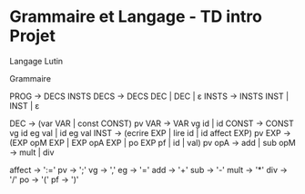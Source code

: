 Grammaire et Langage - TD intro Projet
==============================================
Langage Lutin

Grammaire

PROG -> DECS INSTS
DECS -> DECS DEC | DEC | ε
INSTS -> INSTS INST | INST | ε

DEC -> (var VAR | const CONST) pv
VAR -> VAR vg id | id
CONST -> CONST vg id eg val | id eg val
INST -> (ecrire EXP | lire id | id affect EXP) pv
EXP -> (EXP opM EXP | EXP opA EXP | po EXP pf | id | val) pv
opA -> add | sub
opM -> mult | div

affect -> ':='
pv -> ';'
vg -> ','
eg -> '='
add -> '+'
sub -> '-'
mult -> '*'
div -> '/'
po -> '('
pf -> ')'